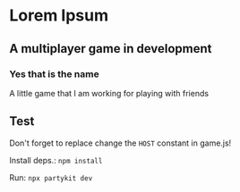 # Lorem Ipsum

## A multiplayer game in development

### Yes that is the name
A little game that I am working for playing with friends

## Test
Don't forget to replace change the `HOST` constant in game.js!

Install deps.:
```npm install```

Run:
```npx partykit dev```

